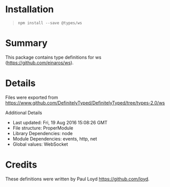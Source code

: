 # Installation
> `npm install --save @types/ws`

# Summary
This package contains type definitions for ws (https://github.com/einaros/ws).

# Details
Files were exported from https://www.github.com/DefinitelyTyped/DefinitelyTyped/tree/types-2.0/ws

Additional Details
 * Last updated: Fri, 19 Aug 2016 15:08:26 GMT
 * File structure: ProperModule
 * Library Dependencies: node
 * Module Dependencies: events, http, net
 * Global values: WebSocket

# Credits
These definitions were written by Paul Loyd <https://github.com/loyd>.
